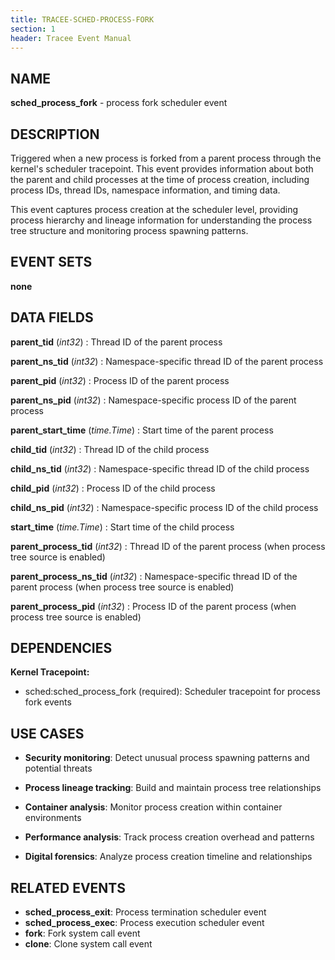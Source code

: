 ```yaml
---
title: TRACEE-SCHED-PROCESS-FORK
section: 1
header: Tracee Event Manual
---
```


## NAME

**sched_process_fork** - process fork scheduler event

## DESCRIPTION

Triggered when a new process is forked from a parent process through the kernel's scheduler tracepoint. This event provides information about both the parent and child processes at the time of process creation, including process IDs, thread IDs, namespace information, and timing data.

This event captures process creation at the scheduler level, providing process hierarchy and lineage information for understanding the process tree structure and monitoring process spawning patterns.

## EVENT SETS

**none**

## DATA FIELDS

**parent_tid** (*int32*)
: Thread ID of the parent process

**parent_ns_tid** (*int32*)
: Namespace-specific thread ID of the parent process

**parent_pid** (*int32*)
: Process ID of the parent process

**parent_ns_pid** (*int32*)
: Namespace-specific process ID of the parent process

**parent_start_time** (*time.Time*)
: Start time of the parent process

**child_tid** (*int32*)
: Thread ID of the child process

**child_ns_tid** (*int32*)
: Namespace-specific thread ID of the child process

**child_pid** (*int32*)
: Process ID of the child process

**child_ns_pid** (*int32*)
: Namespace-specific process ID of the child process

**start_time** (*time.Time*)
: Start time of the child process

**parent_process_tid** (*int32*)
: Thread ID of the parent process (when process tree source is enabled)

**parent_process_ns_tid** (*int32*)
: Namespace-specific thread ID of the parent process (when process tree source is enabled)

**parent_process_pid** (*int32*)
: Process ID of the parent process (when process tree source is enabled)

## DEPENDENCIES

**Kernel Tracepoint:**

- sched:sched_process_fork (required): Scheduler tracepoint for process fork events

## USE CASES

- **Security monitoring**: Detect unusual process spawning patterns and potential threats

- **Process lineage tracking**: Build and maintain process tree relationships

- **Container analysis**: Monitor process creation within container environments

- **Performance analysis**: Track process creation overhead and patterns

- **Digital forensics**: Analyze process creation timeline and relationships

## RELATED EVENTS

- **sched_process_exit**: Process termination scheduler event
- **sched_process_exec**: Process execution scheduler event
- **fork**: Fork system call event
- **clone**: Clone system call event

